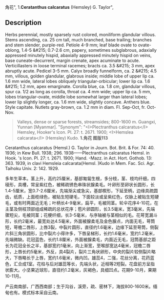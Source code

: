 角花",
1.**Ceratanthus calcaratus** (Hemsley) G. Taylor",

## Description
Herbs perennial, mostly sparsely rust colored, moniliform glandular villous. Stems ascending, ca. 25 cm tall, much branched, base trailing; branches and stem slender, purple-red. Petiole 4-9 mm; leaf blade ovate to ovate-oblong, 1.4-5 &amp;#215; 0.7-2.6 cm, papery, sometimes subglabrous, adaxially appressed minutely hispid, abaxially appressed minutely hispid on veins, base cuneate-decurrent, margin crenate, apex acuminate to acute. Verticillasters in loose terminal racemes; bracts ca. 3.5 &amp;#215; 3 mm, apex abruptly acute. Pedicel 3-5 mm. Calyx broadly funnelform, ca. 2 &amp;#215; 4.5 mm, villous, golden glandular, glabrous inside; middle lobe of upper lip ca. 1.6 mm wide, lateral lobes obliquely triangular-orbicular; lower lip ca. 1.6 &amp;#215; 1.2 mm, apex emarginate. Corolla blue, ca. 1.8 cm, glandular villous, spur ca. 1/2 as long as corolla, throat ca. 4 mm wide; upper lip ca. 5 mm, lobes triangular-ovate, middle lobe somewhat larger than lateral lobes; lower lip slightly longer, ca. 1.6 mm wide, slightly concave. Anthers blue. Style capitate. Nutlets gray-brown, ca. 1.2 mm in diam. Fl. Sep-Oct, fr. Oct-Nov.

> Valleys, dense or sparse forests, streamsides; 800-1600 m. Guangxi, Yunnan [Myanmar].
  "Synonym": "&lt;I&gt;Plectranthus calcaratus&lt;/I&gt; Hemsley, Hooker's Icon. Pl. 27: t. 2671. 1900; &lt;I&gt;Hemslea calcarata&lt;/I&gt; (Hemsley) Kudo.
**1.角花 图版113**

Ceratanthus calcaratus (Hemsl.) G. Taylor in Journ. Bot. Brit. & For. 74: 40. 1936; in Kew Bull. 1938; 296. 1938——Plectranthus calcaratus Hemsl. in Hook. 's Icon. Pl. 27: t. 2671. 1900; Hand. -Mazz. in Act. Hort. Gothob. 13: 363. 1939, in clavi Hemsleia calcarata(Hemsl. )Kudo in Mem. Fac. Sci. Agr. Taihoku Univ. 2: 142. 1929.

多年生草本。茎上升，高约25厘米，基部匍匐生根，多分枝，茎、枝均纤细，四稜形，具槽，常呈紫红色，被稀疏锈色串珠状腺柔毛。叶卵形至卵状长圆形，长1.4-5厘米，宽0.7-2.6厘米，先端渐尖或急尖，基部楔形，下延至柄，边缘具疏圆齿，纸质，上面榄绿色，被贴生短硬毛，下面较淡或呈紫红色，仅脉上被贴生短硬毛，或有时两面近无毛；叶柄长4-9毫米，扁平，毛被同茎。轮伞花序4-10花，在主茎及侧枝顶部组成稀疏的总状花序；苞片卵圆形，长3.5毫米，宽3毫米，先端骤短尖，毛被同茎；花梗纤细，长3-5毫米，与序轴被与茎相似的毛。花萼宽漏斗形，长约2毫米，最宽处达4.5毫米，外面被腺柔毛及金色腺点，内面无毛，萼筒短，萼檐二唇形，上唇3裂，中裂片圆形，直径约1.6毫米，边缘下延至萼筒，侧裂片斜三角状圆形，比中裂片小得许多，下唇呈梯形，长约1.6毫米，宽约1.2毫米，先端微缺。花冠蓝色，长约1.8厘米，外面被腺柔毛，内面近无毛，冠筒基部之距长为花冠全长之半，基部宽约1毫米，向上渐宽，至喉部宽达4毫米，冠檐二唇形，上唇长约5毫米，外反，具4裂片，裂片三角状卵形，中央的裂片较侧裂片略大，下唇略长于上唇，宽约1.6毫米，微内凹。雄蕊4，二强，花丝分离，花药蓝色，汇合成1室。花柱与后对雄蕊等长，先端头状，近相等2短裂。花盘前方呈指状膨大。小坚果近球形，直径约1.2毫米，灰褐色，具细凹点。花期9-10月，果期10-11月。

产云南南部，广西西南部；生于沟谷，溪旁，疏、密林下，海拔800-1600米。缅甸也有。模式标本采自云南。
